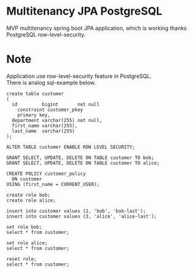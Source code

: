 # Multitenancy JPA PostgreSQL
MVP multitenancy spring boot JPA application, which is working thanks PostgreSQL row-level-security.

# Note
Application use row-level-security feature in PostgreSQL.  
There is analog sql-example below.
```
create table customer
(
  id         bigint       not null
    constraint customer_pkey
    primary key,
  department varchar(255) not null,
  first_name varchar(255),
  last_name  varchar(255)
);

ALTER TABLE customer ENABLE ROW LEVEL SECURITY;

GRANT SELECT, UPDATE, DELETE ON TABLE customer TO bob;
GRANT SELECT, UPDATE, DELETE ON TABLE customer TO alice;

CREATE POLICY customer_policy
  ON customer
USING (first_name = CURRENT_USER);

create role bob;
create role alice;

insert into customer values (2, 'bob', 'bob-last');
insert into customer values (3, 'alice', 'alice-last');

set role bob;
select * from customer;

set role alice;
select * from customer;

reset role;
select * from customer;
```

